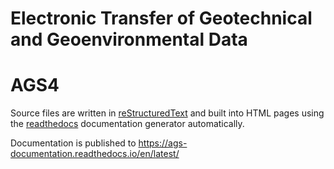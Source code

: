 # Electronic Transfer of Geotechnical and Geoenvironmental Data

# AGS4

Source files are written in [reStructuredText](http://docutils.sourceforge.net/rst.html) and built into HTML pages using the [readthedocs](http://www.readthedocs.org) documentation generator automatically.

Documentation is published to https://ags-documentation.readthedocs.io/en/latest/
